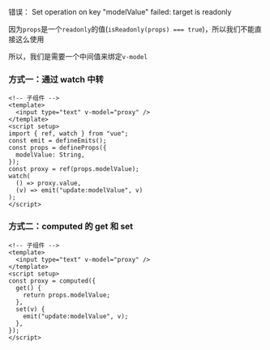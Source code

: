 错误： Set operation on key "modelValue" failed: target is readonly

因为`props`是一个`readonly`的值(`isReadonly(props) === true`)，所以我们不能直接这么使用

所以，我们是需要一个中间值来绑定`v-model`

### 方式一：通过 watch 中转

```vue
<!-- 子组件 -->
<template>
  <input type="text" v-model="proxy" />
</template>
<script setup>
import { ref, watch } from "vue";
const emit = defineEmits();
const props = defineProps({
  modelValue: String,
});
const proxy = ref(props.modelValue);
watch(
  () => proxy.value,
  (v) => emit("update:modelValue", v)
);
</script>
```

### 方式二：computed 的 get 和 set

```vue
<!-- 子组件 -->
<template>
  <input type="text" v-model="proxy" />
</template>
<script setup>
const proxy = computed({
  get() {
    return props.modelValue;
  },
  set(v) {
    emit("update:modelValue", v);
  },
});
</script>
```
